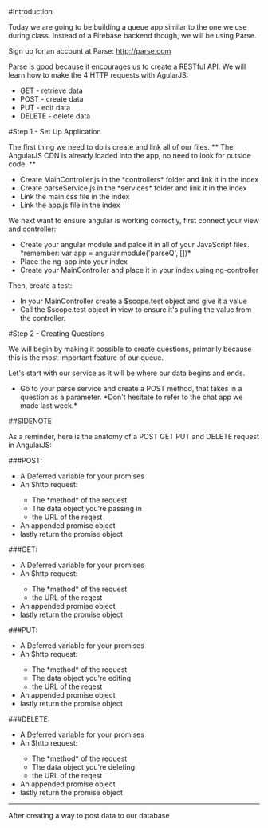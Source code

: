 #Introduction

Today we are going to be building a queue app similar to the one we use during class. Instead of a Firebase backend though, we will be using Parse. 

Sign up for an account at Parse: http://parse.com

Parse is good because it encourages us to create a RESTful API. We will learn how to make the 4 HTTP requests with AgularJS:

<ul>
	<li>GET - retrieve data</li>
	<li>POST - create data</li>
	<li>PUT - edit data</li>
	<li>DELETE - delete data</li>
</ul>

#Step 1 - Set Up Application

The first thing we need to do is create and link all of our files. ** The AngularJS CDN is already loaded into the app, no need to look for outside code. **

<ul>
	<li>Create MainController.js in the *controllers* folder and link it in the index</li>
	<li>Create parseService.js in the *services* folder and link it in the index</li>
	<li>Link the main.css file in the index</li>
	<li>Link the app.js file in the index</li>
</ul>

We next want to ensure angular is working correctly, first connect your view and controller: 

<ul>
	<li>Create your angular module and palce it in all of your JavaScript files. *remember: var app = angular.module('parseQ', [])*</li>
	<li>Place the ng-app into your index</li>
	<li>Create your MainController and place it in your index using ng-controller</li>
</ul>

Then, create a test:

<ul>
	<li>In your MainController create a $scope.test object and give it a value</li>
	<li>Call the $scope.test object in view to ensure it's pulling the value from the controller.</li>
</ul>

#Step 2 - Creating Questions

We will begin by making it possible to create questions, primarily because this is the most important feature of our queue. 

Let's start with our service as it will be where our data begins and ends. 

<ul>
	<li>Go to your parse service and create a POST method, that takes in a question as a parameter. *Don't hesitate to refer to the chat app we made last week.*</li>
</ul>

##SIDENOTE

As a reminder, here is the anatomy of a POST GET PUT and DELETE request in AngularJS:

###POST:

<ul>
	<li>A Deferred variable for your promises</li>
	<li>An $http request:</li>
	<ul>
		<li>The *method* of the request</li>		
		<li>The data object you're passing in</li>
		<li>the URL of the reqest</li>
	</ul>
	<li>An appended promise object</li>
	<li>lastly return the promise object</li>
</ul>

###GET:

<ul>
	<li>A Deferred variable for your promises</li>
	<li>An $http request:</li>
	<ul>
		<li>The *method* of the request</li>		
		<li>the URL of the reqest</li>
	</ul>
	<li>An appended promise object</li>
	<li>lastly return the promise object</li>
</ul>

###PUT:

<ul>
	<li>A Deferred variable for your promises</li>
	<li>An $http request:</li>
	<ul>
		<li>The *method* of the request</li>		
		<li>The data object you're editing</li>
		<li>the URL of the reqest</li>
	</ul>
	<li>An appended promise object</li>
	<li>lastly return the promise object</li>
</ul>

###DELETE:

<ul>
	<li>A Deferred variable for your promises</li>
	<li>An $http request:</li>
	<ul>
		<li>The *method* of the request</li>		
		<li>The data object you're deleting</li>
		<li>the URL of the reqest</li>
	</ul>
	<li>An appended promise object</li>
	<li>lastly return the promise object</li>
</ul>

<hr>

After creating a way to post data to our database









